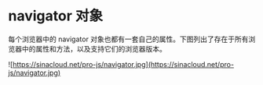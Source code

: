 # navigator 对象

每个浏览器中的 navigator 对象也都有一套自己的属性。下图列出了存在于所有浏览器中的属性和方法，以及支持它们的浏览器版本。

![https://sinacloud.net/pro-js/navigator.jpg](https://sinacloud.net/pro-js/navigator.jpg)
